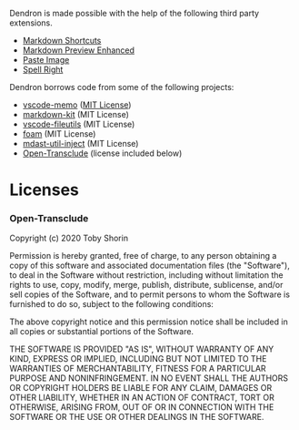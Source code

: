 Dendron is made possible with the help of the following third party extensions.

- [Markdown Shortcuts](https://marketplace.visualstudio.com/items?itemName=mdickin.markdown-shortcuts)
- [Markdown Preview Enhanced](https://marketplace.visualstudio.com/items?itemName=shd101wyy.markdown-preview-enhanced)
- [Paste Image](https://marketplace.visualstudio.com/items?itemName=mushan.vscode-paste-image)
- [Spell Right](https://marketplace.visualstudio.com/items?itemName=ban.spellright)

Dendron borrows code from some of the following projects:

- [vscode-memo](https://github.com/svsool/vscode-memo) ([MIT License](https://github.com/svsool/vscode-memo/blob/master/LICENSE))
- [markdown-kit](https://github.com/svsool/vscode-markdown-kit) (MIT License)
- [vscode-fileutils](https://tweetdeck.twitter.com/) (MIT License)
- [foam](https://github.com/foambubble/foam) (MIT License)
- [mdast-util-inject](https://github.com/anandthakker/mdast-util-inject) (MIT License)
- [Open-Transclude](https://github.com/tobyshorin/Open-Transclude) (license included below)

# Licenses

### Open-Transclude

Copyright (c) 2020 Toby Shorin

Permission is hereby granted, free of charge, to any person obtaining a copy of this software and associated documentation files (the "Software"), to deal in the Software without restriction, including without limitation the rights to use, copy, modify, merge, publish, distribute, sublicense, and/or sell copies of the Software, and to permit persons to whom the Software is furnished to do so, subject to the following conditions:

The above copyright notice and this permission notice shall be included in all copies or substantial portions of the Software.

THE SOFTWARE IS PROVIDED "AS IS", WITHOUT WARRANTY OF ANY KIND, EXPRESS OR IMPLIED, INCLUDING BUT NOT LIMITED TO THE WARRANTIES OF MERCHANTABILITY, FITNESS FOR A PARTICULAR PURPOSE AND NONINFRINGEMENT. IN NO EVENT SHALL THE AUTHORS OR COPYRIGHT HOLDERS BE LIABLE FOR ANY CLAIM, DAMAGES OR OTHER LIABILITY, WHETHER IN AN ACTION OF CONTRACT, TORT OR OTHERWISE, ARISING FROM, OUT OF OR IN CONNECTION WITH THE SOFTWARE OR THE USE OR OTHER DEALINGS IN THE SOFTWARE.
